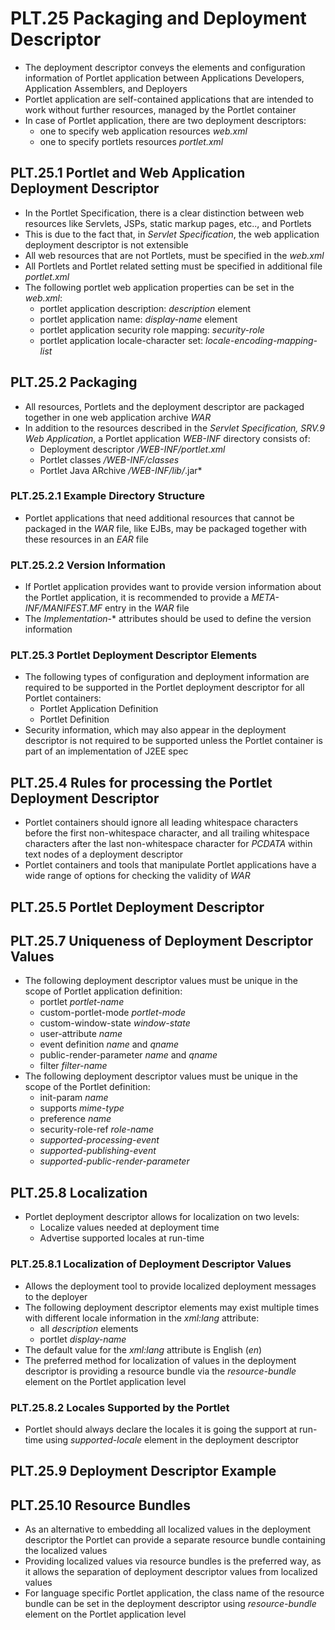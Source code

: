 # PLT.25 Packaging and Deployment Descriptor
* The deployment descriptor conveys the elements and configuration information of Portlet application between Applications Developers, Application Assemblers, and Deployers
* Portlet application are self-contained applications that are intended to work without further resources, managed by the Portlet container
* In case of Portlet application, there are two deployment descriptors:
    * one to specify web application resources *web.xml*
    * one to specify portlets resources *portlet.xml*
    
## PLT.25.1 Portlet and Web Application Deployment Descriptor
* In the Portlet Specification, there is a clear distinction between web resources like Servlets, JSPs, static markup pages, etc.., and Portlets
* This is due to the fact that, in *Servlet Specification*, the web application deployment descriptor is not extensible
* All web resources that are not Portlets, must be specified in the *web.xml*
* All Portlets and Portlet related setting must be specified in additional file *portlet.xml*
* The following portlet web application properties can be set in the *web.xml*:
    * portlet application description: *description* element
    * portlet application name: *display-name* element
    * portlet application security role mapping: *security-role*
    * portlet application locale-character set: *locale-encoding-mapping-list*

## PLT.25.2 Packaging
* All resources, Portlets and the deployment descriptor are packaged together in one web application archive *WAR*
* In addition to the resources described in the *Servlet Specification, SRV.9 Web Application*, a Portlet application *WEB-INF* directory consists of:
    * Deployment descriptor */WEB-INF/portlet.xml*
    * Portlet classes */WEB-INF/classes*
    * Portlet Java ARchive */WEB-INF/lib/*.jar*
    
### PLT.25.2.1 Example Directory Structure
* Portlet applications that need additional resources that cannot be packaged in the *WAR* file, like EJBs, may be packaged together with these resources in an *EAR* file

### PLT.25.2.2 Version Information
* If Portlet application provides want to provide version information about the Portlet application, it is recommended to provide a *META-INF/MANIFEST.MF* entry in the *WAR* file
* The *Implementation-** attributes should be used to define the version information

### PLT.25.3 Portlet Deployment Descriptor Elements
* The following types of configuration and deployment information are required to be supported in the Portlet deployment descriptor for all Portlet containers:
    * Portlet Application Definition
    * Portlet Definition
* Security information, which may also appear in the deployment descriptor is not required to be supported unless the Portlet container is part of an implementation of J2EE spec

## PLT.25.4 Rules for processing the Portlet Deployment Descriptor
* Portlet containers should ignore all leading whitespace characters before the first non-whitespace character, and all trailing whitespace characters after the last non-whitespace character for *PCDATA* within text nodes of a deployment descriptor
* Portlet containers and tools that manipulate Portlet applications have a wide range of options for checking the validity of *WAR*

## PLT.25.5 Portlet Deployment Descriptor

## PLT.25.7 Uniqueness of Deployment Descriptor Values
* The following deployment descriptor values must be unique in the scope of Portlet application definition:
    * portlet *portlet-name*
    * custom-portlet-mode *portlet-mode*
    * custom-window-state *window-state*
    * user-attribute *name*
    * event definition *name* and *qname*
    * public-render-parameter *name* and *qname*
    * filter *filter-name*
* The following deployment descriptor values must be unique in the scope of the Portlet definition:
    * init-param *name*
    * supports *mime-type*
    * preference *name*
    * security-role-ref *role-name*
    * *supported-processing-event*
    * *supported-publishing-event*
    * *supported-public-render-parameter*
    
## PLT.25.8 Localization
* Portlet deployment descriptor allows for localization on two levels:
    * Localize values needed at deployment time
    * Advertise supported locales at run-time

### PLT.25.8.1 Localization of Deployment Descriptor Values
* Allows the deployment tool to provide localized deployment messages to the deployer
* The following deployment descriptor elements may exist multiple times with different locale information in the *xml:lang* attribute:
    * all *description* elements
    * portlet *display-name*
* The default value for the *xml:lang* attribute is English (*en*)    
* The preferred method for localization of values in the deployment descriptor is providing a resource bundle via the *resource-bundle* element on the Portlet application level

### PLT.25.8.2 Locales Supported by the Portlet
* Portlet should always declare the locales it is going the support at run-time using *supported-locale* element in the deployment descriptor

## PLT.25.9 Deployment Descriptor Example
  
## PLT.25.10 Resource Bundles
* As an alternative to embedding all localized values in the deployment descriptor the Portlet can provide a separate resource bundle containing the localized values
* Providing localized values via resource bundles is the preferred way, as it allows the separation of deployment descriptor values from localized values
* For language specific Portlet application, the class name of the resource bundle can be set in the deployment descriptor using *resource-bundle* element on the Portlet application level
